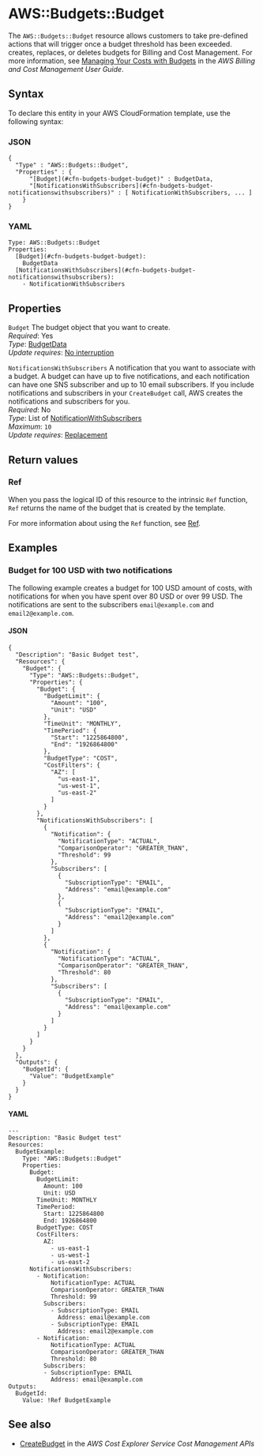 # AWS::Budgets::Budget<a name="aws-resource-budgets-budget"></a>

The `AWS::Budgets::Budget` resource allows customers to take pre\-defined actions that will trigger once a budget threshold has been exceeded\. creates, replaces, or deletes budgets for Billing and Cost Management\. For more information, see [Managing Your Costs with Budgets](https://docs.aws.amazon.com/awsaccountbilling/latest/aboutv2/budgets-managing-costs.html) in the _AWS Billing and Cost Management User Guide_\.

## Syntax<a name="aws-resource-budgets-budget-syntax"></a>

To declare this entity in your AWS CloudFormation template, use the following syntax:

### JSON<a name="aws-resource-budgets-budget-syntax.json"></a>

```
{
  "Type" : "AWS::Budgets::Budget",
  "Properties" : {
      "[Budget](#cfn-budgets-budget-budget)" : BudgetData,
      "[NotificationsWithSubscribers](#cfn-budgets-budget-notificationswithsubscribers)" : [ NotificationWithSubscribers, ... ]
    }
}
```

### YAML<a name="aws-resource-budgets-budget-syntax.yaml"></a>

```
Type: AWS::Budgets::Budget
Properties:
  [Budget](#cfn-budgets-budget-budget):
    BudgetData
  [NotificationsWithSubscribers](#cfn-budgets-budget-notificationswithsubscribers):
    - NotificationWithSubscribers
```

## Properties<a name="aws-resource-budgets-budget-properties"></a>

`Budget` <a name="cfn-budgets-budget-budget"></a>
The budget object that you want to create\.  
_Required_: Yes  
_Type_: [BudgetData](aws-properties-budgets-budget-budgetdata.md)  
_Update requires_: [No interruption](https://docs.aws.amazon.com/AWSCloudFormation/latest/UserGuide/using-cfn-updating-stacks-update-behaviors.html#update-no-interrupt)

`NotificationsWithSubscribers` <a name="cfn-budgets-budget-notificationswithsubscribers"></a>
A notification that you want to associate with a budget\. A budget can have up to five notifications, and each notification can have one SNS subscriber and up to 10 email subscribers\. If you include notifications and subscribers in your `CreateBudget` call, AWS creates the notifications and subscribers for you\.  
_Required_: No  
_Type_: List of [NotificationWithSubscribers](aws-properties-budgets-budget-notificationwithsubscribers.md)  
_Maximum_: `10`  
_Update requires_: [Replacement](https://docs.aws.amazon.com/AWSCloudFormation/latest/UserGuide/using-cfn-updating-stacks-update-behaviors.html#update-replacement)

## Return values<a name="aws-resource-budgets-budget-return-values"></a>

### Ref<a name="aws-resource-budgets-budget-return-values-ref"></a>

When you pass the logical ID of this resource to the intrinsic `Ref` function, `Ref` returns the name of the budget that is created by the template\.

For more information about using the `Ref` function, see [Ref](https://docs.aws.amazon.com/AWSCloudFormation/latest/UserGuide/intrinsic-function-reference-ref.html)\.

## Examples<a name="aws-resource-budgets-budget--examples"></a>

### Budget for 100 USD with two notifications<a name="aws-resource-budgets-budget--examples--Budget_for_100_USD_with_two_notifications"></a>

The following example creates a budget for 100 USD amount of costs, with notifications for when you have spent over 80 USD or over 99 USD\. The notifications are sent to the subscribers `email@example.com` and `email2@example.com`\.

#### JSON<a name="aws-resource-budgets-budget--examples--Budget_for_100_USD_with_two_notifications--json"></a>

```
{
  "Description": "Basic Budget test",
  "Resources": {
    "Budget": {
      "Type": "AWS::Budgets::Budget",
      "Properties": {
        "Budget": {
          "BudgetLimit": {
            "Amount": "100",
            "Unit": "USD"
          },
          "TimeUnit": "MONTHLY",
          "TimePeriod": {
            "Start": "1225864800",
            "End": "1926864800"
          },
          "BudgetType": "COST",
          "CostFilters": {
            "AZ": [
              "us-east-1",
              "us-west-1",
              "us-east-2"
            ]
          }
        },
        "NotificationsWithSubscribers": [
          {
            "Notification": {
              "NotificationType": "ACTUAL",
              "ComparisonOperator": "GREATER_THAN",
              "Threshold": 99
            },
            "Subscribers": [
              {
                "SubscriptionType": "EMAIL",
                "Address": "email@example.com"
              },
              {
                "SubscriptionType": "EMAIL",
                "Address": "email2@example.com"
              }
            ]
          },
          {
            "Notification": {
              "NotificationType": "ACTUAL",
              "ComparisonOperator": "GREATER_THAN",
              "Threshold": 80
            },
            "Subscribers": [
              {
                "SubscriptionType": "EMAIL",
                "Address": "email@example.com"
              }
            ]
          }
        ]
      }
    }
  },
  "Outputs": {
    "BudgetId": {
      "Value": "BudgetExample"
    }
  }
}
```

#### YAML<a name="aws-resource-budgets-budget--examples--Budget_for_100_USD_with_two_notifications--yaml"></a>

```
---
Description: "Basic Budget test"
Resources:
  BudgetExample:
    Type: "AWS::Budgets::Budget"
    Properties:
      Budget:
        BudgetLimit:
          Amount: 100
          Unit: USD
        TimeUnit: MONTHLY
        TimePeriod:
          Start: 1225864800
          End: 1926864800
        BudgetType: COST
        CostFilters:
          AZ:
            - us-east-1
            - us-west-1
            - us-east-2
      NotificationsWithSubscribers:
        - Notification:
            NotificationType: ACTUAL
            ComparisonOperator: GREATER_THAN
            Threshold: 99
          Subscribers:
            - SubscriptionType: EMAIL
              Address: email@example.com
            - SubscriptionType: EMAIL
              Address: email2@example.com
        - Notification:
            NotificationType: ACTUAL
            ComparisonOperator: GREATER_THAN
            Threshold: 80
          Subscribers:
          - SubscriptionType: EMAIL
            Address: email@example.com
Outputs:
  BudgetId:
    Value: !Ref BudgetExample
```

## See also<a name="aws-resource-budgets-budget--seealso"></a>

- [CreateBudget](https://docs.aws.amazon.com/aws-cost-management/latest/APIReference/API_budgets_CreateBudget.html) in the _AWS Cost Explorer Service Cost Management APIs_
